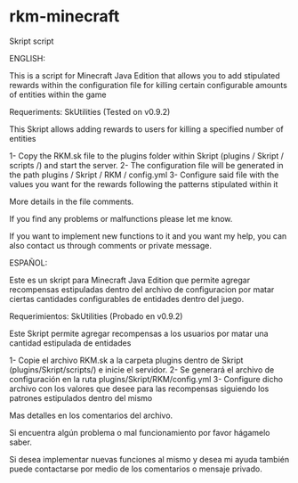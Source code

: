 # rkm-minecraft
Skript script




ENGLISH:

This is a script for Minecraft Java Edition that allows you to add stipulated rewards within the configuration file for killing certain configurable amounts of entities within the game

Requeriments: SkUtilities (Tested on v0.9.2)

This Skript allows adding rewards to users for killing a specified number of entities

1- Copy the RKM.sk file to the plugins folder within Skript (plugins / Skript / scripts /) and start the server.
2- The configuration file will be generated in the path plugins / Skript / RKM / config.yml
3- Configure said file with the values you want for the rewards following the patterns stipulated within it

More details in the file comments.

If you find any problems or malfunctions please let me know.

If you want to implement new functions to it and you want my help, you can also contact us through comments or private message.

ESPAÑOL:

Este es un skript para Minecraft Java Edition que permite agregar recompensas estipuladas dentro del archivo de configuracion por matar ciertas cantidades configurables de entidades dentro del juego.

Requerimientos: SkUtilities (Probado en v0.9.2)

Este Skript permite agregar recompensas a los usuarios por matar una cantidad estipulada de entidades

1- Copie el archivo RKM.sk a la carpeta plugins dentro de Skript (plugins/Skript/scripts/) e inicie el servidor.
2- Se generará el archivo de configuración en la ruta plugins/Skript/RKM/config.yml
3- Configure dicho archivo con los valores que desee para las recompensas siguiendo los patrones estipulados dentro del mismo

Mas detalles en los comentarios del archivo.

Si encuentra algún problema o mal funcionamiento por favor hágamelo saber.

Si desea implementar nuevas funciones al mismo y desea mi ayuda también puede contactarse por medio de los comentarios o mensaje privado.
